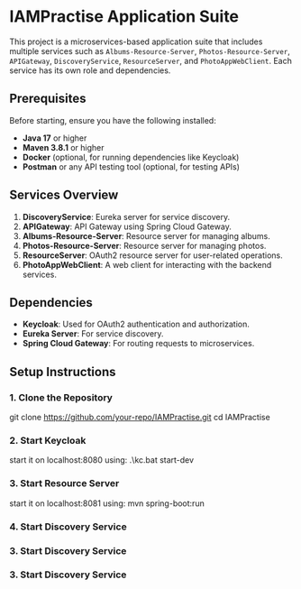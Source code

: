 # IAMPractise Application Suite

This project is a microservices-based application suite that includes multiple services such as `Albums-Resource-Server`, `Photos-Resource-Server`, `APIGateway`, `DiscoveryService`, `ResourceServer`, and `PhotoAppWebClient`. Each service has its own role and dependencies.

## Prerequisites

Before starting, ensure you have the following installed:

- **Java 17** or higher
- **Maven 3.8.1** or higher
- **Docker** (optional, for running dependencies like Keycloak)
- **Postman** or any API testing tool (optional, for testing APIs)

## Services Overview

1. **DiscoveryService**: Eureka server for service discovery.
2. **APIGateway**: API Gateway using Spring Cloud Gateway.
3. **Albums-Resource-Server**: Resource server for managing albums.
4. **Photos-Resource-Server**: Resource server for managing photos.
5. **ResourceServer**: OAuth2 resource server for user-related operations.
6. **PhotoAppWebClient**: A web client for interacting with the backend services.

## Dependencies

- **Keycloak**: Used for OAuth2 authentication and authorization.
- **Eureka Server**: For service discovery.
- **Spring Cloud Gateway**: For routing requests to microservices.

## Setup Instructions

### 1. Clone the Repository

git clone https://github.com/your-repo/IAMPractise.git
cd IAMPractise

### 2. Start Keycloak
start it on localhost:8080 using: .\kc.bat start-dev

### 3. Start Resource Server
start it on localhost:8081 using: mvn spring-boot:run


### 4. Start Discovery Service

### 3. Start Discovery Service

### 3. Start Discovery Service